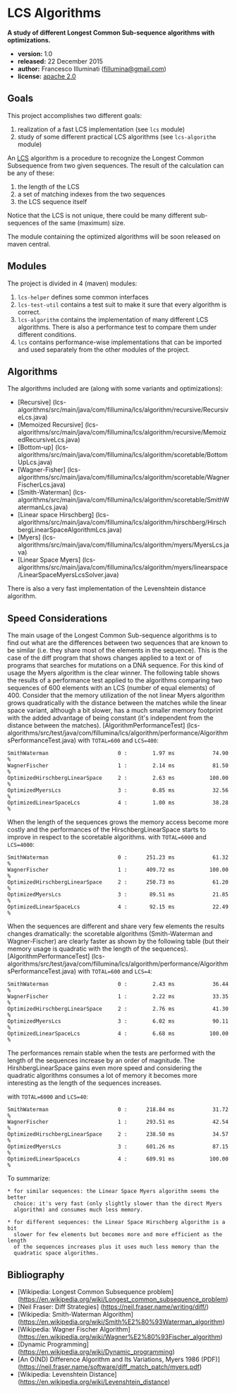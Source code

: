 LCS Algorithms
==============

__A study of different Longest Common Sub-sequence algorithms with
optimizations.__

- __version:__ 1.0
- __released:__ 22 December 2015
- __author:__ Francesco Illuminati (fillumina@gmail.com)
- __license:__ [apache 2.0](http://www.apache.org/licenses/LICENSE-2.0)


## Goals

This project accomplishes two different goals:

1. realization of a fast LCS implementation (see `lcs` module)
2. study of some different practical LCS algorithms (see `lcs-algorithm` module)

An [LCS](https://en.wikipedia.org/wiki/Longest_common_subsequence_problem)
algorithm is a procedure to recognize the Longest Common Subsequence from
two given sequences. The result of the calculation can be any of these:

1. the length of the LCS
2. a set of matching indexes from the two sequences
3. the LCS sequence itself

Notice that the LCS is not unique, there could be many different sub-sequences
of the same (maximum) size.

The module containing the optimized algorithms will be soon released on
maven central.


## Modules

The project is divided in 4 (maven) modules:

1. `lcs-helper` defines some common interfaces
2. `lcs-test-util` contains a test suit to make it sure that every
algorithm is correct.
3. `lcs-algorithm` contains the implementation of many different
LCS algorithms. There is also a performance test to compare them
under different conditions.
4. `lcs` contains performance-wise implementations that can be imported
and used separately from the other modules of the project.


## Algorithms

The algorithms included are (along with some variants and optimizations):

* [Recursive]
(lcs-algorithms/src/main/java/com/fillumina/lcs/algorithm/recursive/RecursiveLcs.java)
* [Memoized Recursive]
(lcs-algorithms/src/main/java/com/fillumina/lcs/algorithm/recursive/MemoizedRecursiveLcs.java)
* [Bottom-up]
(lcs-algorithms/src/main/java/com/fillumina/lcs/algorithm/scoretable/BottomUpLcs.java)
* [Wagner-Fisher]
(lcs-algorithms/src/main/java/com/fillumina/lcs/algorithm/scoretable/WagnerFischerLcs.java)
* [Smith-Waterman]
(lcs-algorithms/src/main/java/com/fillumina/lcs/algorithm/scoretable/SmithWatermanLcs.java)
* [Linear space Hirschberg]
(lcs-algorithms/src/main/java/com/fillumina/lcs/algorithm/hirschberg/HirschbergLinearSpaceAlgorithmLcs.java)
* [Myers]
(lcs-algorithms/src/main/java/com/fillumina/lcs/algorithm/myers/MyersLcs.java)
* [Linear Space Myers]
(lcs-algorithms/src/main/java/com/fillumina/lcs/algorithm/myers/linearspace/LinearSpaceMyersLcsSolver.java)

There is also a very fast implementation of the Levenshtein distance algorithm.


## Speed Considerations

The main usage of the Longest Common Sub-sequence algorithms is to find out
what are the differences between two sequences that are known to be similar
(i.e. they share most of the elements in the sequence). This is the case
of the diff program that shows changes applied to a text or of programs that
searches for mutations on a DNA sequence. For this kind of usage the
Myers algorithm is the clear winner. The following table shows the results
of a performance test applied to the algorithms comparing two sequences of
600 elements with an LCS (number of equal elements) of 400. Consider
that the memory utilization of the not linear Myers algorithm grows
quadratically with the distance between the matches while the
linear space variant, although a bit slower, has a much smaller memory footprint
with the added advantage of being constant (it's independent from the
distance between the matches).
[AlgorithmPerformanceTest]
(lcs-algorithms/src/test/java/com/fillumina/lcs/algorithm/performance/AlgorithmsPerformanceTest.java)
with `TOTAL=600` and `LCS=400`:

    SmithWaterman                 	   0 :	      1.97 ms		     74.90 %
    WagnerFischer                 	   1 :	      2.14 ms		     81.50 %
    OptimizedHirschbergLinearSpace	   2 :	      2.63 ms		    100.00 %
    OptimizedMyersLcs             	   3 :	      0.85 ms		     32.56 %
    OptimizedLinearSpaceLcs       	   4 :	      1.00 ms		     38.28 %

When the length of the sequences grows the memory access become more costly and
the performances of the HirschbergLinearSpace starts to improve in respect to
the scoretable algorithms.
with `TOTAL=6000` and `LCS=4000`:

    SmithWaterman                 	   0 :	    251.23 ms		     61.32 %
    WagnerFischer                 	   1 :	    409.72 ms		    100.00 %
    OptimizedHirschbergLinearSpace	   2 :	    250.73 ms		     61.20 %
    OptimizedMyersLcs             	   3 :	     89.51 ms		     21.85 %
    OptimizedLinearSpaceLcs       	   4 :	     92.15 ms		     22.49 %

When the sequences are different and share very few elements the results
changes dramatically: the scoretable algorithms (Smith-Waterman and
Wagner-Fischer) are clearly faster as shown by the following table (but their
memory usage is quadratic with the length of the sequences).
[AlgorithmPerformanceTest]
(lcs-algorithms/src/test/java/com/fillumina/lcs/algorithm/performance/AlgorithmsPerformanceTest.java)
with `TOTAL=600` and `LCS=4`:

    SmithWaterman                 	   0 :	      2.43 ms		     36.44 %
    WagnerFischer                 	   1 :	      2.22 ms		     33.35 %
    OptimizedHirschbergLinearSpace	   2 :	      2.76 ms		     41.30 %
    OptimizedMyersLcs             	   3 :	      6.02 ms		     90.11 %
    OptimizedLinearSpaceLcs       	   4 :	      6.68 ms		    100.00 %

The performances remain stable when the tests are performed with the length
of the sequences increase by an order of magnitude. The HirshbergLinearSpace
gains even more speed and considering the quadratic algorithms consumes a lot
of memory it becomes more interesting as the length of the sequences increases.

with `TOTAL=6000` and `LCS=40`:

    SmithWaterman                 	   0 :	    218.84 ms		     31.72 %
    WagnerFischer                 	   1 :	    293.51 ms		     42.54 %
    OptimizedHirschbergLinearSpace	   2 :	    238.50 ms		     34.57 %
    OptimizedMyersLcs             	   3 :	    601.26 ms		     87.15 %
    OptimizedLinearSpaceLcs       	   4 :	    689.91 ms		    100.00 %

To summarize:

    * for similar sequences: the Linear Space Myers algorithm seems the better
      choice: it's very fast (only slightly slower than the direct Myers
      algorithm) and consumes much less memory.

    * for different sequences: the Linear Space Hirschberg algorithm is a bit
      slower for few elements but becomes more and more efficient as the length
      of the sequences increases plus it uses much less memory than the
      quadratic space algorithms.

## Bibliography

* [Wikipedia: Longest Common Subsequence problem]
(https://en.wikipedia.org/wiki/Longest_common_subsequence_problem)
* [Neil Fraser: Diff Strategies]
(https://neil.fraser.name/writing/diff/)
* [Wikipedia: Smith-Waterman Algorithm]
(https://en.wikipedia.org/wiki/Smith%E2%80%93Waterman_algorithm)
* [Wikipedia: Wagner Fischer Algorithm]
(https://en.wikipedia.org/wiki/Wagner%E2%80%93Fischer_algorithm)
* [Dynamic Programming]
(https://en.wikipedia.org/wiki/Dynamic_programming)
* [An O(ND) Difference Algorithm and Its Variations, Myers 1986 (PDF)]
(https://neil.fraser.name/software/diff_match_patch/myers.pdf)
* [Wikipedia: Levenshtein Distance]
(https://en.wikipedia.org/wiki/Levenshtein_distance)
